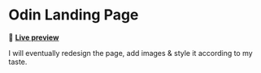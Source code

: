 # Odin Landing Page

👾 [**Live preview**](https://dostendite.github.io/odin-landing-page//)

I will eventually redesign
the page, add images & style it
according to my taste.
